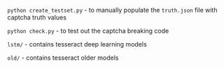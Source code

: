 `python create_testset.py` - to manually populate the `truth.json` file with captcha truth values

`python check.py` - to test out the captcha breaking code

`lstm/` - contains tesseract deep learning models

`old/`  - contains tesseract older models
